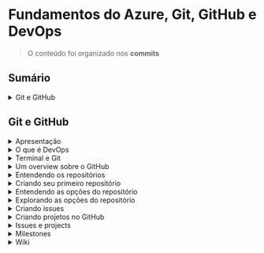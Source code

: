 <h1>Fundamentos do Azure, Git, GitHub e DevOps</h1>

> O conteúdo foi organizado nos **commits**

<!--#region Sumário -->

<h2>Sumário</h2>

<!--#region Git e GitHub -->

<details>
<summary>Git e GitHub</summary>
<br/>

<ul>
    <li><a href="id-01">Apresentação</a></li>
    <li><a href="id-02">O que é DevOps</a></li>
    <li><a href="id-03">Terminal e Git</a></li>
    <li><a href="id-04">Um overview sobre o GitHub</a></li>
    <li><a href="id-05">Entendendo os repositórios</a></li>
    <li><a href="id-06">Criando seu primeiro repositório</a></li>
    <li><a href="id-07">Entendendo as opções do repositório</a></li>
    <li><a href="id-08">Explorando as opções do repostiório</a></li>
    <li><a href="id-09">Criando issues</a></li>
    <li><a href="id-10">Criando projetos no GitHub</a></li>
    <li><a href="id-11">Issues e projects</a></li>
    <li><a href="id-12">Milestones</a></li>
    <li><a href="id-13">Wiki</a></li>
</ul>

</details>

<!--#endregion -->

<!--#endregion -->

<!--#region Git e GitHub -->

<h2>Git e GitHub</h2>

<!--#region Apresentação -->

<details>
<summary id="id-01">Apresentação</summary>
<br/>

O que você vai aprender?
- Git
- Versionamento de Código
- GitHub
- DevOps
- Cloud Computing
- Microsoft Azure

> Deployment de uma aplicação completa, totalmente automatizado

</details>

<!--#endregion -->

<!--#region O que é DevOps -->

<details>
<summary id="id-02">O que é DevOps</summary>
<br/>

**DevOps** (Developer and Operations) é uma cultura

</details>

<!--#endregion -->

<!--#region Terminal e Git -->

<details>
<summary id="id-03">Terminal e Git</summary>
<br/>

Ferramentas:
- https://ohmyposh.dev/
- https://git-scm.com/

> SCM - Source Control Manager

```
git --version
git version 2.44.0.windows.1
```

</details>

<!--#endregion -->

<!--#region Um overview sobre o GitHub -->

<details>
<summary id="id-04">Um overview sobre o GitHub</summary>
<br/>

http://github.com/

https://cli.github.com/

```
gh --version

gh version 2.46.0 (2024-03-20)
https://github.com/cli/cli/releases/tag/v2.46.0
```

</details>

<!--#endregion -->

<!--#region Entendendo os repositórios -->

<details>
<summary id="id-05">Entendendo os repositórios</summary>
<br/>

</details>

<!--#endregion -->

<!--#region Criando seu primeiro repositório -->

<details>
<summary id="id-06">Criando seu primeiro repositório</summary>
<br/>

</details>

<!--#endregion -->

<!--#region Entendendo as opções do repositório -->

<details>
<summary id="id-07">Entendendo as opções do repositório</summary>
<br/>

- Unwatch - Notificações
- Fork - Cópia do Projeto

</details>

<!--#endregion -->

<!--#region Explorando as opções do repositório -->

<details>
<summary id="id-08">Explorando as opções do repositório</summary>
<br/>

- Code
- Issues
- Pull requests
- Actions
- Projects
- Wiki
- Security
- Insights
- Settings

Separar código de tarefas administrativas:
- GitHub
- Asana

Utilizar ferramenta externa para gerenciamento do projeto

</details>

<!--#endregion -->

<!--#region Criando issues -->

<details>
<summary id="id-09">Criando issues</summary>
<br/>

</details>

<!--#endregion -->

<!--#region Criando projetos no GitHub -->

<details>
<summary id="id-10">Criando projetos no GitHub</summary>
<br/>

Repositório N:N Projetos

Board:
- Backlog
- ToDo
- Doing
- QA
- Done

</details>

<!--#endregion -->

<!--#region Issues e projects -->

<details>
<summary id="id-11">Issues e projects</summary>
<br/>

</details>

<!--#endregion -->

<!--#region Milestones -->

<details>
<summary id="id-12">Milestones</summary>
<br/>

</details>

<!--#endregion -->

<!--#region Wiki -->

<details>
<summary id="id-13">Wiki</summary>
<br/>

</details>

<!--#endregion -->

<!--#endregion -->